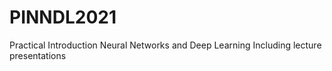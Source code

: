 # PINNDL2021
Practical Introduction Neural Networks and Deep Learning
Including lecture presentations
